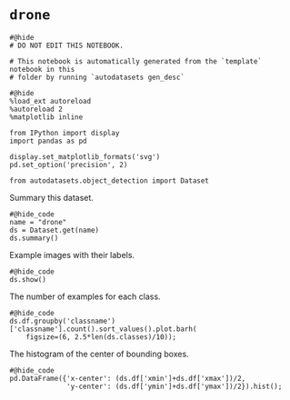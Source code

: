 # `drone`

```{.python .input}
#@hide
# DO NOT EDIT THIS NOTEBOOK.

# This notebook is automatically generated from the `template` notebook in this
# folder by running `autodatasets gen_desc`
```



```{.python .input}
#@hide
%load_ext autoreload
%autoreload 2
%matplotlib inline

from IPython import display
import pandas as pd

display.set_matplotlib_formats('svg')
pd.set_option('precision', 2)

from autodatasets.object_detection import Dataset
```

Summary this dataset.

```{.python .input}
#@hide_code
name = "drone"
ds = Dataset.get(name)
ds.summary()
```

Example images with their labels.

```{.python .input}
#@hide_code
ds.show()
```

The number of examples for each class.

```{.python .input}
#@hide_code
ds.df.groupby('classname')['classname'].count().sort_values().plot.barh(
    figsize=(6, 2.5*len(ds.classes)/10));
```

The histogram of the center of bounding boxes. 

```{.python .input}
#@hide_code
pd.DataFrame({'x-center': (ds.df['xmin']+ds.df['xmax'])/2, 
              'y-center': (ds.df['ymin']+ds.df['ymax'])/2}).hist();
```
